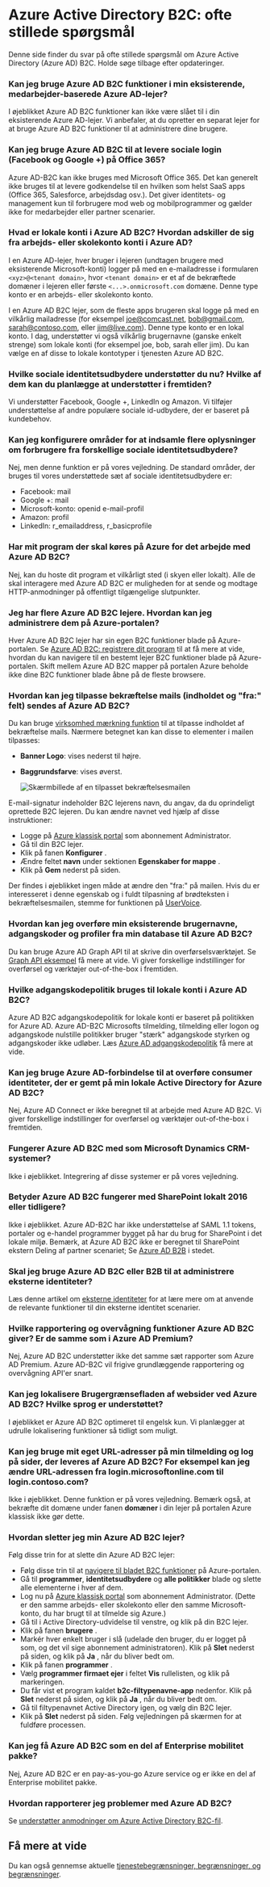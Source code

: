 <properties
    pageTitle="Azure Active Directory B2C: Ofte stillede spørgsmål om | Microsoft Azure"
    description="Ofte stillede spørgsmål om Azure Active Directory B2C"
    services="active-directory-b2c"
    documentationCenter=""
    authors="swkrish"
    manager="mbaldwin"
    editor="bryanla"/>

<tags
    ms.service="active-directory-b2c"
    ms.workload="identity"
    ms.tgt_pltfrm="na"
    ms.devlang="na"
    ms.topic="article"
    ms.date="08/09/2016"
    ms.author="swkrish"/>

# <a name="azure-active-directory-b2c-faqs"></a>Azure Active Directory B2C: ofte stillede spørgsmål

Denne side finder du svar på ofte stillede spørgsmål om Azure Active Directory (Azure AD) B2C. Holde søge tilbage efter opdateringer.

### <a name="can-i-use-azure-ad-b2c-features-in-my-existing-employee-based-azure-ad-tenant"></a>Kan jeg bruge Azure AD B2C funktioner i min eksisterende, medarbejder-baserede Azure AD-lejer?

I øjeblikket Azure AD B2C funktioner kan ikke være slået til i din eksisterende Azure AD-lejer. Vi anbefaler, at du opretter en separat lejer for at bruge Azure AD B2C funktioner til at administrere dine brugere.

### <a name="can-i-use-azure-ad-b2c-to-provide-social-login-facebook-and-google-into-office-365"></a>Kan jeg bruge Azure AD B2C til at levere sociale login (Facebook og Google +) på Office 365?

Azure AD-B2C kan ikke bruges med Microsoft Office 365. Det kan generelt ikke bruges til at levere godkendelse til en hvilken som helst SaaS apps (Office 365, Salesforce, arbejdsdag osv.). Det giver identitets- og management kun til forbrugere mod web og mobilprogrammer og gælder ikke for medarbejder eller partner scenarier.

### <a name="what-are-local-accounts-in-azure-ad-b2c-how-are-they-different-from-work-or-school-accounts-in-azure-ad"></a>Hvad er lokale konti i Azure AD B2C? Hvordan adskiller de sig fra arbejds- eller skolekonto konti i Azure AD?

I en Azure AD-lejer, hver bruger i lejeren (undtagen brugere med eksisterende Microsoft-konti) logger på med en e-mailadresse i formularen `<xyz>@<tenant domain>`, hvor `<tenant domain>` er et af de bekræftede domæner i lejeren eller første `<...>.onmicrosoft.com` domæne. Denne type konto er en arbejds- eller skolekonto konto.

I en Azure AD B2C lejer, som de fleste apps brugeren skal logge på med en vilkårlig mailadresse (for eksempel joe@comcast.net, bob@gmail.com, sarah@contoso.com, eller jim@live.com). Denne type konto er en lokal konto. I dag, understøtter vi også vilkårlig brugernavne (ganske enkelt strenge) som lokale konti (for eksempel joe, bob, sarah eller jim). Du kan vælge en af disse to lokale kontotyper i tjenesten Azure AD B2C.

### <a name="which-social-identity-providers-do-you-support-now-which-ones-do-you-plan-to-support-in-the-future"></a>Hvilke sociale identitetsudbydere understøtter du nu? Hvilke af dem kan du planlægge at understøtter i fremtiden?

Vi understøtter Facebook, Google +, LinkedIn og Amazon. Vi tilføjer understøttelse af andre populære sociale id-udbydere, der er baseret på kundebehov.

### <a name="can-i-configure-scopes-to-gather-more-information-about-consumers-from-various-social-identity-providers"></a>Kan jeg konfigurere områder for at indsamle flere oplysninger om forbrugere fra forskellige sociale identitetsudbydere?

Nej, men denne funktion er på vores vejledning. De standard områder, der bruges til vores understøttede sæt af sociale identitetsudbydere er:

- Facebook: mail
- Google +: mail
- Microsoft-konto: openid e-mail-profil
- Amazon: profil
- LinkedIn: r_emailaddress, r_basicprofile

### <a name="does-my-application-have-to-be-run-on-azure-for-it-work-with-azure-ad-b2c"></a>Har mit program der skal køres på Azure for det arbejde med Azure AD B2C?

Nej, kan du hoste dit program et vilkårligt sted (i skyen eller lokalt). Alle de skal interagere med Azure AD B2C er muligheden for at sende og modtage HTTP-anmodninger på offentligt tilgængelige slutpunkter.

### <a name="i-have-multiple-azure-ad-b2c-tenants-how-can-i-manage-them-on-the-azure-portal"></a>Jeg har flere Azure AD B2C lejere. Hvordan kan jeg administrere dem på Azure-portalen?

Hver Azure AD B2C lejer har sin egen B2C funktioner blade på Azure-portalen. Se [Azure AD B2C: registrere dit program](active-directory-b2c-app-registration.md#navigate-to-the-b2c-features-blade) til at få mere at vide, hvordan du kan navigere til en bestemt lejer B2C funktioner blade på Azure-portalen. Skift mellem Azure AD B2C mapper på portalen Azure beholde ikke dine B2C funktioner blade åbne på de fleste browsere.

### <a name="how-do-i-customize-verification-emails-the-content-and-the-from-field-sent-by-azure-ad-b2c"></a>Hvordan kan jeg tilpasse bekræftelse mails (indholdet og "fra:" felt) sendes af Azure AD B2C?

Du kan bruge [virksomhed mærkning funktion](../active-directory/active-directory-add-company-branding.md) til at tilpasse indholdet af bekræftelse mails. Nærmere betegnet kan kan disse to elementer i mailen tilpasses:

- **Banner Logo**: vises nederst til højre.
- **Baggrundsfarve**: vises øverst.

    ![Skærmbillede af en tilpasset bekræftelsesmailen](./media/active-directory-b2c-faqs/company-branded-verification-email.png)

E-mail-signatur indeholder B2C lejerens navn, du angav, da du oprindeligt oprettede B2C lejeren. Du kan ændre navnet ved hjælp af disse instruktioner:

- Logge på [Azure klassisk portal](https://manage.windowsazure.com/) som abonnement Administrator.
- Gå til din B2C lejer.
- Klik på fanen **Konfigurer** .
- Ændre feltet **navn** under sektionen **Egenskaber for mappe** .
- Klik på **Gem** nederst på siden.

Der findes i øjeblikket ingen måde at ændre den "fra:" på mailen. Hvis du er interesseret i denne egenskab og i fuldt tilpasning af brødteksten i bekræftelsesmailen, stemme for funktionen på [UserVoice](https://feedback.azure.com/forums/169401-azure-active-directory/suggestions/15334335-fully-customizable-verification-emails).

### <a name="how-can-i-migrate-my-existing-user-names-passwords-and-profiles-from-my-database-to-azure-ad-b2c"></a>Hvordan kan jeg overføre min eksisterende brugernavne, adgangskoder og profiler fra min database til Azure AD B2C?

Du kan bruge Azure AD Graph API til at skrive din overførselsværktøjet. Se [Graph API eksempel](active-directory-b2c-devquickstarts-graph-dotnet.md) få mere at vide. Vi giver forskellige indstillinger for overførsel og værktøjer out-of-the-box i fremtiden.

### <a name="what-password-policy-is-used-for-local-accounts-in-azure-ad-b2c"></a>Hvilke adgangskodepolitik bruges til lokale konti i Azure AD B2C?

Azure AD B2C adgangskodepolitik for lokale konti er baseret på politikken for Azure AD. Azure AD-B2C Microsofts tilmelding, tilmelding eller logon og adgangskode nulstille politikker bruger "stærk" adgangskode styrken og adgangskoder ikke udløber. Læs [Azure AD adgangskodepolitik](https://msdn.microsoft.com/library/azure/jj943764.aspx) få mere at vide.

### <a name="can-i-use-azure-ad-connect-to-migrate-consumer-identities-that-are-stored-on-my-on-premises-active-directory-to-azure-ad-b2c"></a>Kan jeg bruge Azure AD-forbindelse til at overføre consumer identiteter, der er gemt på min lokale Active Directory for Azure AD B2C?

Nej, Azure AD Connect er ikke beregnet til at arbejde med Azure AD B2C. Vi giver forskellige indstillinger for overførsel og værktøjer out-of-the-box i fremtiden.

### <a name="does-azure-ad-b2c-work-with-crm-systems-such-as-microsoft-dynamics"></a>Fungerer Azure AD B2C med som Microsoft Dynamics CRM-systemer?

Ikke i øjeblikket. Integrering af disse systemer er på vores vejledning.

### <a name="does-azure-ad-b2c-work-with-sharepoint-on-premises-2016-or-earlier"></a>Betyder Azure AD B2C fungerer med SharePoint lokalt 2016 eller tidligere?

Ikke i øjeblikket. Azure AD-B2C har ikke understøttelse af SAML 1.1 tokens, portaler og e-handel programmer bygget på har du brug for SharePoint i det lokale miljø. Bemærk, at Azure AD B2C ikke er beregnet til SharePoint ekstern Deling af partner scenariet; Se [Azure AD B2B](http://blogs.technet.com/b/ad/archive/2015/09/15/learn-all-about-the-azure-ad-b2b-collaboration-preview.aspx) i stedet.

### <a name="should-i-use-azure-ad-b2c-or-b2b-to-manage-external-identities"></a>Skal jeg bruge Azure AD B2C eller B2B til at administrere eksterne identiteter?

Læs denne artikel om [eksterne identiteter](../active-directory/active-directory-b2b-compare-external-identities.md) for at lære mere om at anvende de relevante funktioner til din eksterne identitet scenarier.

### <a name="what-reporting-and-auditing-features-does-azure-ad-b2c-provide-are-they-the-same-as-in-azure-ad-premium"></a>Hvilke rapportering og overvågning funktioner Azure AD B2C giver? Er de samme som i Azure AD Premium?

Nej, Azure AD B2C understøtter ikke det samme sæt rapporter som Azure AD Premium. Azure AD-B2C vil frigive grundlæggende rapportering og overvågning API'er snart.

### <a name="can-i-localize-the-ui-of-pages-served-by-azure-ad-b2c-what-languages-are-supported"></a>Kan jeg lokalisere Brugergrænsefladen af websider ved Azure AD B2C? Hvilke sprog er understøttet?

I øjeblikket er Azure AD B2C optimeret til engelsk kun. Vi planlægger at udrulle lokalisering funktioner så tidligt som muligt.

### <a name="can-i-use-my-own-urls-on-my-sign-up-and-sign-in-pages-that-are-served-by-azure-ad-b2c-for-instance-can-i-change-the-url-from-loginmicrosoftonlinecom-to-logincontosocom"></a>Kan jeg bruge mit eget URL-adresser på min tilmelding og log på sider, der leveres af Azure AD B2C? For eksempel kan jeg ændre URL-adressen fra login.microsoftonline.com til login.contoso.com?

Ikke i øjeblikket. Denne funktion er på vores vejledning. Bemærk også, at bekræfte dit domæne under fanen **domæner** i din lejer på portalen Azure klassisk ikke gør dette.

### <a name="how-do-i-delete-my-azure-ad-b2c-tenant"></a>Hvordan sletter jeg min Azure AD B2C lejer?

Følg disse trin for at slette din Azure AD B2C lejer:

- Følg disse trin til at [navigere til bladet B2C funktioner](active-directory-b2c-app-registration.md#navigate-to-the-b2c-features-blade) på Azure-portalen.
- Gå til **programmer**, **identitetsudbydere** og **alle politikker** blade og slette alle elementerne i hver af dem.
- Log nu på [Azure klassisk portal](https://manage.windowsazure.com/) som abonnement Administrator. (Dette er den samme arbejds- eller skolekonto eller den samme Microsoft-konto, du har brugt til at tilmelde sig Azure.)
- Gå til i Active Directory-udvidelse til venstre, og klik på din B2C lejer.
- Klik på fanen **brugere** .
- Markér hver enkelt bruger i slå (udelade den bruger, du er logget på som, og det vil sige abonnement administratoren). Klik på **Slet** nederst på siden, og klik på **Ja** , når du bliver bedt om.
- Klik på fanen **programmer** .
- Vælg **programmer firmaet ejer** i feltet **Vis** rullelisten, og klik på markeringen.
- Du får vist et program kaldet **b2c-filtypenavne-app** nedenfor. Klik på **Slet** nederst på siden, og klik på **Ja** , når du bliver bedt om.
- Gå til filtypenavnet Active Directory igen, og vælg din B2C lejer.
- Klik på **Slet** nederst på siden. Følg vejledningen på skærmen for at fuldføre processen.

### <a name="can-i-get-azure-ad-b2c-as-part-of-enterprise-mobility-suite"></a>Kan jeg få Azure AD B2C som en del af Enterprise mobilitet pakke?

Nej, Azure AD B2C er en pay-as-you-go Azure service og er ikke en del af Enterprise mobilitet pakke.

### <a name="how-do-i-report-issues-with-azure-ad-b2c"></a>Hvordan rapporterer jeg problemer med Azure AD B2C?

Se [understøtter anmodninger om Azure Active Directory B2C-fil](active-directory-b2c-support.md).

## <a name="more-information"></a>Få mere at vide

Du kan også gennemse aktuelle [tjenestebegrænsninger, begrænsninger, og begrænsninger](active-directory-b2c-limitations.md).
